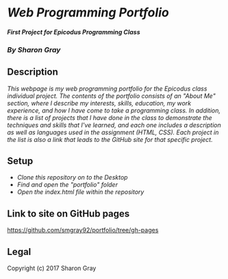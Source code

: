# _Web Programming Portfolio_
#### _First Project for Epicodus Programming Class_
### _By **Sharon Gray**_
## Description
_This webpage is my web programming portfolio for the Epicodus class individual project. The contents of the portfolio consists of an "About Me" section, where I describe my interests, skills, education, my work experience, and how I have come to take a programming class. In addition, there is a list of projects that I have done in the class to demonstrate the techniques and skills that I've learned, and each one includes a description as well as languages used in the assignment (HTML, CSS). Each project in the list is also a link that leads to the GitHub site for that specific project._
## Setup
* _Clone this repository on to the Desktop_
* _Find and open the "portfolio" folder_
* _Open the index.html file within the repository_
## Link to site on GitHub pages
https://github.com/smgray92/portfolio/tree/gh-pages
## Legal
Copyright (c) 2017 Sharon Gray
